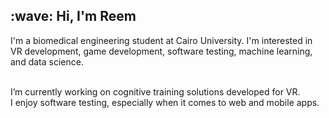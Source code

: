 
<h2> :wave: Hi, I'm Reem </h2>

I'm a biomedical engineering student at Cairo University.
I'm interested in VR development, game development, software testing, machine learning, and data science. 
</br>
</br>

I’m currently working on cognitive training solutions developed for VR.
</br>
I enjoy software testing, especially when it comes to web and mobile apps.

<!--
**ReemYasser2/ReemYasser2** is a ✨ _special_ ✨ repository because its `README.md` (this file) appears on your GitHub profile.

Here are some ideas to get you started:


- 🌱 I’m currently learning ...
- 👯 I’m looking to collaborate on ...
- 🤔 I’m looking for help with ...
- 💬 Ask me about ...
- 📫 How to reach me: ...
- 😄 Pronouns: ...
- ⚡ Fun fact: ...
-->
